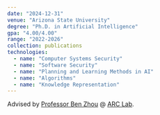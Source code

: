```yaml
---
date: "2024-12-31"
venue: "Arizona State University"
degree: "Ph.D. in Artificial Intelligence"
gpa: "4.00/4.00"
range: "2022-2026"
collection: publications
technologies:
  - name: "Computer Systems Security"
  - name: "Software Security"
  - name: "Planning and Learning Methods in AI"
  - name: "Algorithms"
  - name: "Knowledge Representation"
---
```


Advised by [Professor Ben Zhou](http://xuanyu.me/) @ [ARC Lab](https://arc-asu.github.io/).
